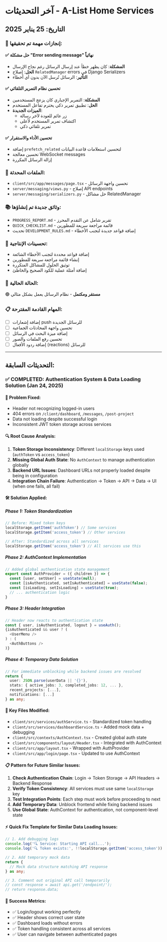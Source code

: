 # آخر التحديثات - A-List Home Services

## التاريخ: 25 يناير 2025

### 🎉 إنجازات مهمة تم تحقيقها:

#### ✅ حل مشكلة "Error sending message" نهائياً
- **المشكلة**: كان يظهر خطأ عند إرسال الرسائل رغم نجاح الإرسال
- **الحل**: إصلاح `RelatedManager` errors في Django Serializers
- **التأثير**: الرسائل تُرسل الآن بدون أي أخطاء

#### ✅ تحسين نظام التمرير التلقائي
- **المشكلة**: التمرير الإجباري كان يزعج المستخدمين
- **الحل**: تطبيق تمرير ذكي يحترم تفاعل المستخدم
- **الميزات الجديدة**: 
  - زر عائم للعودة لآخر رسالة
  - اكتشاف تمرير المستخدم لأعلى
  - تمرير تلقائي ذكي

#### ✅ تحسين الأداء والاستقرار
- إضافة `prefetch_related` لتحسين استعلامات قاعدة البيانات
- تحسين معالجة WebSocket messages
- إزالة الرسائل المكررة

### 📁 الملفات المحدثة:
- `client/src/app/messages/page.tsx` - تحسين واجهة الرسائل
- `server/messaging/views.py` - إصلاح API endpoints
- `server/messaging/serializers.py` - حل مشاكل RelatedManager

### 📚 وثائق جديدة تم إنشاؤها:
- `PROGRESS_REPORT.md` - تقرير شامل عن التقدم المحرز
- `QUICK_CHECKLIST.md` - قائمة مراجعة سريعة للمطورين
- تحديث `DEVELOPMENT_RULES.md` - إضافة قواعد جديدة لتجنب الأخطاء

### 🚀 تحسينات الإنتاجية:
- إضافة قواعد محددة لتجنب الأخطاء الشائعة
- إنشاء قائمة مراجعة سريعة للمطورين
- توثيق الحلول للمشاكل المتكررة
- إضافة أمثلة عملية للكود الصحيح والخاطئ

### 🎯 الحالة الحالية:
🟢 **مستقر ومكتمل** - نظام الرسائل يعمل بشكل مثالي

### 📋 المهام القادمة المقترحة:
- [ ] إضافة إشعارات push للرسائل الجديدة
- [ ] تحسين واجهة المحادثات الجماعية
- [ ] إضافة ميزة البحث في الرسائل
- [ ] تحسين رفع الملفات والصور
- [ ] إضافة ردود الأفعال (reactions) للرسائل

---

## التحديثات السابقة:

### ✅ COMPLETED: Authentication System & Data Loading Solution (Jan 24, 2025)

#### 🔴 Problem Fixed:
- Header not recognizing logged-in users
- 404 errors on `/client/dashboard`, `/messages`, `/post-project`
- Data not loading despite successful login
- Inconsistent JWT token storage across services

#### 🔍 Root Cause Analysis:
1. **Token Storage Inconsistency**: Different `localStorage` keys used (`authToken` vs `access_token`)
2. **Missing Global Auth State**: No `AuthContext` to manage authentication globally
3. **Backend URL Issues**: Dashboard URLs not properly loaded despite being in configuration
4. **Integration Chain Failure**: Authentication → Token → API → Data → UI (when one fails, all fail)

#### 🛠️ Solution Applied:

##### Phase 1: Token Standardization
```typescript
// Before: Mixed token keys
localStorage.getItem('authToken') // Some services
localStorage.getItem('access_token') // Other services

// After: Standardized across all services
localStorage.getItem('access_token') // All services use this
```

##### Phase 2: AuthContext Implementation
```typescript
// Added global authentication state management
export const AuthProvider = ({ children }) => {
  const [user, setUser] = useState(null);
  const [isAuthenticated, setIsAuthenticated] = useState(false);
  const [isLoading, setIsLoading] = useState(true);
  // ... authentication logic
}
```

##### Phase 3: Header Integration
```typescript
// Header now reacts to authentication state
const { user, isAuthenticated, logout } = useAuth();
{isAuthenticated && user ? (
  <UserMenu />
) : (
  <AuthButtons />
)}
```

##### Phase 4: Temporary Data Solution
```typescript
// For immediate unblocking while backend issues are resolved
return {
  user: JSON.parse(userData || '{}'),
  stats: { active_jobs: 3, completed_jobs: 12, ... },
  recent_projects: [...],
  notifications: [...]
} as any;
```

#### 🎯 Key Files Modified:
- `client/src/services/authService.ts` - Standardized token handling
- `client/src/services/dashboardService.ts` - Added mock data + debugging
- `client/src/contexts/AuthContext.tsx` - Created global auth state
- `client/src/components/layout/Header.tsx` - Integrated with AuthContext
- `client/src/app/layout.tsx` - Wrapped with AuthProvider
- `client/src/app/login/page.tsx` - Updated to use AuthContext

#### 📋 Pattern for Future Similar Issues:
1. **Check Authentication Chain**: Login → Token Storage → API Headers → Backend Response
2. **Verify Token Consistency**: All services must use same `localStorage` key
3. **Test Integration Points**: Each step must work before proceeding to next
4. **Add Temporary Data**: Unblock frontend while fixing backend issues
5. **Use Global State**: AuthContext for authentication, not component-level state

#### ⚡ Quick Fix Template for Similar Data Loading Issues:
```typescript
// 1. Add debugging logs
console.log('🔍 Service: Starting API call...');
console.log('🔍 Token exists:', !!localStorage.getItem('access_token'));

// 2. Add temporary mock data
return {
  // Mock data structure matching API response
} as any;

// 3. Comment out original API call temporarily
// const response = await api.get('/endpoint/');
// return response.data;
```

#### 🚀 Success Metrics:
- ✅ Login/logout working perfectly
- ✅ Header shows correct user state
- ✅ Dashboard loads without errors
- ✅ Token handling consistent across all services
- ✅ User can navigate between authenticated pages
